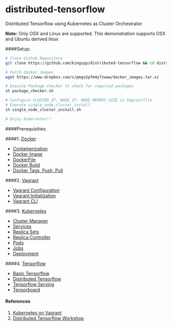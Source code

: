 # distributed-tensorflow

Distributed Tensorflow using Kubernetes as Cluster Orchestrator

**Note:** Only OSX and Linux are supported. This demonstration supports OSX and Ubuntu derived linux<br>

####Setup:
```bash
# Clone Github Repository
git clone https://github.com/kingspp/distributed-tensorflow && cd distributed-tensorflow

# Fetch docker images
wget https://www.dropbox.com/s/pmgo2pfm4y7zwaw/docker_images.tar.xz

# Execute Package checker to check for requried packages
sh package_checker.sh

# Configure CLUSTER_IP, NODE_IP, NODE_MEMORY_SIZE in Vagrantfile
# Execute single_node_cluster_install
sh single_node_cluster_install.sh

# Enjoy Kubernetes!!
```


####Prerequisities:

####1. [Docker](https://github.com/docker/docker)
  * [Containerization](https://www.digitalocean.com/community/tutorials/the-docker-ecosystem-an-overview-of-containerization)
  * [Docker Image](https://docs.docker.com/engine/tutorials/dockerimages/)
  * [DockerFile](https://docs.docker.com/engine/reference/builder/)
  * [Docker Build](https://docs.docker.com/engine/tutorials/dockerimages/)
  * [Docker Tags, Push, Pull](https://docs.docker.com/engine/getstarted/step_six/)

####2. [Vagrant](https://github.com/mitchellh/vagrant)
  * [Vagrant Configuration](https://www.vagrantup.com/docs/vagrantfile/)
  * [Vagrant Initialization](https://www.vagrantup.com/docs/getting-started/)
  * [Vagrant CLI](https://www.vagrantup.com/docs/cli/)

####3. [Kubernetes](https://github.com/kubernetes/kubernetes)
  * [Cluster Manager](http://kubernetes.io/docs/admin/cluster-management/)
  * [Services](http://kubernetes.io/docs/user-guide/services/)
  * [Replica Sets](http://kubernetes.io/docs/user-guide/replicasets/)
  * [Replica Controller](http://kubernetes.io/docs/user-guide/replication-controller/)
  * [Pods](http://kubernetes.io/docs/user-guide/pods/)
  * [Jobs](http://kubernetes.io/docs/user-guide/jobs/)
  * [Deployment](http://kubernetes.io/docs/user-guide/deployments/)

####4. [Tensorflow](https://github.com/tensorflow/tensorflow)
  * [Basic Tensorflow](https://github.com/aymericdamien/TensorFlow-Examples)
  * [Distributed Tensorflow](https://www.tensorflow.org/versions/r0.10/how_tos/distributed/index.html)
  * [Tensorflow Serving](https://tensorflow.github.io/serving/)
  * [Tensorboard](https://www.tensorflow.org/versions/r0.10/how_tos/summaries_and_tensorboard/index.html)


#### References
1. [Kubernetes on Vagrant](https://coreos.com/kubernetes/docs/latest/kubernetes-on-vagrant-single.html)<br>
2. [Distributed Tensorflow Workshop](https://github.com/amygdala/tensorflow-workshop)<br>

